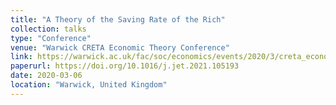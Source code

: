 ```yaml
---
title: "A Theory of the Saving Rate of the Rich"
collection: talks
type: "Conference"
venue: "Warwick CRETA Economic Theory Conference"
link: https://warwick.ac.uk/fac/soc/economics/events/2020/3/creta_economic_theory_conference/
paperurl: https://doi.org/10.1016/j.jet.2021.105193
date: 2020-03-06
location: "Warwick, United Kingdom"
---
```

